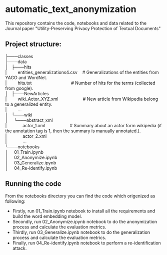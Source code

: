 # automatic_text_anonymization
This repository contains the code, notebooks and data related to the Journal paper "Utility-Preserving Privacy Protection of Textual Documents"

## Project structure:

├───classes\
├───data\
│&nbsp;&nbsp;&nbsp;├───hits\
|&nbsp;&nbsp;&nbsp;&nbsp;&nbsp;&nbsp;&nbsp;&nbsp;&nbsp;entities_generalizations4.csv &nbsp;&nbsp;&nbsp;# Generalizations of the entities from YAGO and WordNet. \
|&nbsp;&nbsp;&nbsp;&nbsp;&nbsp;&nbsp;&nbsp;&nbsp;&nbsp;hits.txt &nbsp;&nbsp;&nbsp;&nbsp;&nbsp;&nbsp;&nbsp;&nbsp;&nbsp;&nbsp;&nbsp;&nbsp;&nbsp;&nbsp;&nbsp;&nbsp;&nbsp;&nbsp;&nbsp;&nbsp;&nbsp;&nbsp;&nbsp;&nbsp;&nbsp;&nbsp;&nbsp;&nbsp;&nbsp;&nbsp;&nbsp;# Number of hits for the terms (collected from google). \
│&nbsp;&nbsp;&nbsp;├───NewArticles\
|&nbsp;&nbsp;&nbsp;&nbsp;&nbsp;&nbsp;&nbsp;&nbsp;&nbsp;wiki_Actor_XYZ.xml &nbsp;&nbsp;&nbsp;&nbsp;&nbsp;&nbsp;&nbsp;&nbsp;&nbsp;&nbsp;&nbsp;&nbsp;&nbsp;&nbsp;&nbsp;&nbsp;&nbsp;&nbsp; # New article from Wikipedia belong to a generalized entity. \
|&nbsp;&nbsp;&nbsp;&nbsp;&nbsp;&nbsp;&nbsp;&nbsp;&nbsp;... \
│&nbsp;&nbsp;&nbsp;└───wiki\
│&nbsp;&nbsp;&nbsp;&nbsp;&nbsp;└───abstract_xml\
|&nbsp;&nbsp;&nbsp;&nbsp;&nbsp;&nbsp;&nbsp;&nbsp;&nbsp;&nbsp;&nbsp;&nbsp;&nbsp;actor_1.xml &nbsp;&nbsp;&nbsp;&nbsp;&nbsp;&nbsp;&nbsp;&nbsp;&nbsp;&nbsp;&nbsp;&nbsp;&nbsp;&nbsp;&nbsp;&nbsp;&nbsp;&nbsp; # Summary about an actor form wikipedia (if the annotation tag is 1, then the summary is manually annotated.). \
|&nbsp;&nbsp;&nbsp;&nbsp;&nbsp;&nbsp;&nbsp;&nbsp;&nbsp;&nbsp;&nbsp;&nbsp;&nbsp;actor_2.xml \
|&nbsp;&nbsp;&nbsp;&nbsp;&nbsp;&nbsp;&nbsp;&nbsp;&nbsp;&nbsp;&nbsp;&nbsp;&nbsp;... \
└───notebooks\
│&nbsp;&nbsp;&nbsp;&nbsp;&nbsp;01_Train.ipynb\
│&nbsp;&nbsp;&nbsp;&nbsp;&nbsp;02_Anonymize.ipynb\
│&nbsp;&nbsp;&nbsp;&nbsp;&nbsp;03_Generalize.ipynb\
│&nbsp;&nbsp;&nbsp;&nbsp;&nbsp;04_Re-identify.ipynb

## Running the code

From the notebooks directory you can find the code which origenized as following:
- Firstly, run 01_Train.ipynb notebook to install all the requirements and build the word embedding model.
- Secondly, run 02_Anonymize.ipynb notebook to do the anonymization process and calculate the evaluation metrics.
- Thirdly, run 03_Generalize.ipynb notebook to do the generalization process and calculate the evaluation metrics.
- Finally, run 04_Re-identify.ipynb notebook to perform a re-identification attack.